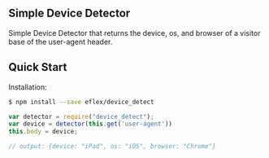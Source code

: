 ## Simple Device Detector
  Simple Device Detector that returns the device, os, and browser of a visitor base of the user-agent header.

## Quick Start

  Installation:

```bash
$ npm install --save eflex/device_detect
```


```javascript
var detector = require("device_detect");
var device = detector(this.get('user-agent'))
this.body = device;

// output: {device: "iPad", os: "iOS", browser: "Chrome"}
```
